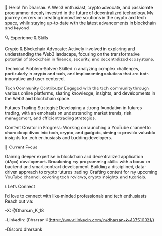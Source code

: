 💼 Hello! I’m Dharsan.
A Web3 enthusiast, crypto advocate, and passionate programmer deeply invested in the future of decentralized technology. My journey centers on creating innovative solutions in the crypto and tech space, while staying up-to-date with the latest advancements in blockchain and beyond.

🔍 Experience & Skills

Crypto & Blockchain Advocate:
Actively involved in exploring and understanding the Web3 landscape, focusing on the transformative potential of blockchain in finance, security, and decentralized ecosystems.

Technical Problem-Solver:
Skilled in analyzing complex challenges, particularly in crypto and tech, and implementing solutions that are both innovative and user-centered.

Tech Community Contributor
Engaged with the tech community through various online platforms, sharing knowledge, insights, and developments in the Web3 and blockchain space.

Futures Trading Strategist:
Developing a strong foundation in futures trading, with an emphasis on understanding market trends, risk management, and efficient trading strategies.

Content Creator in Progress:
Working on launching a YouTube channel to share deep dives into tech, crypto, and gadgets, aiming to provide valuable insights for tech enthusiasts and budding developers.

🚀 Current Focus

   Gaining deeper expertise in blockchain and decentralized application (dApp) development.
   Broadening my programming skills, with a focus on backend and smart contract development.
   Building a disciplined, data-driven approach to crypto futures trading.
   Crafting content for my upcoming YouTube channel, covering tech reviews, crypto insights, and tutorials.
   
📞 Let’s Connect

I’d love to connect with like-minded professionals and tech enthusiasts. Reach out via:

-X: @Dharsan_K_18

-LinkedIn: [Dharsan K(https://www.linkedin.com/in/dharsan-k-437516321/)

-Discord:dharsank
